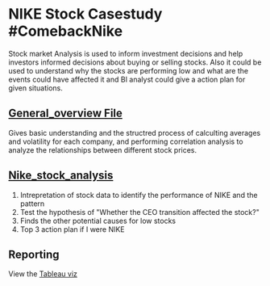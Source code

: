 # NIKE Stock Casestudy #ComebackNike

Stock market Analysis is used to inform investment decisions and help investors informed decisions about buying or selling stocks. 
Also it could be used to understand why the stocks are performing low and what are the events could have affected it and BI analyst could give a action plan for given situations.

## [General_overview File](https://github.com/Abiramashree/Stock-Market-Performance-Analysis-/blob/main/General_overview%20_on_stock_analysis.ipynb) 
Gives basic understanding and the structred process of calculting averages and volatility for each company, and performing correlation analysis to analyze the relationships between different stock prices.

## [Nike_stock_analysis](https://github.com/Abiramashree/Stock-Market-Performance-Analysis-/blob/main/Nike_stock_analysis.ipynb)
1) Intrepretation of stock data to identify the performance of NIKE and the pattern
2) Test the hypothesis of "Whether the CEO transition affected the stock?"
3) Finds the other potential causes for low stocks
4) Top 3 action plan if I were NIKE

## Reporting 
View the [Tableau viz](https://public.tableau.com/views/NikeStockAnalysis/Dashboard1?:language=en-US&:sid=&:redirect=auth&:display_count=n&:origin=viz_share_link) 










